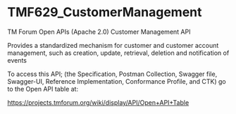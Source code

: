# TMF629_CustomerManagement
TM Forum Open APIs (Apache 2.0) Customer Management API

Provides a standardized mechanism for customer and customer account management, such
as creation, update, retrieval, deletion and notification of events

To access this API; (the Specification, Postman Collection, Swagger file, Swagger-UI, 
Reference Implementation, Conformance Profile, and CTK) go to the Open API table at:

https://projects.tmforum.org/wiki/display/API/Open+API+Table
